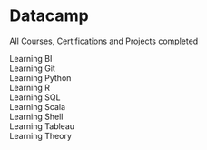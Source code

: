 # Datacamp

All Courses, Certifications and Projects completed 

Learning BI\
Learning Git\
Learning Python\
Learning R\
Learning SQL\
Learning Scala\
Learning Shell\
Learning Tableau\
Learning Theory
